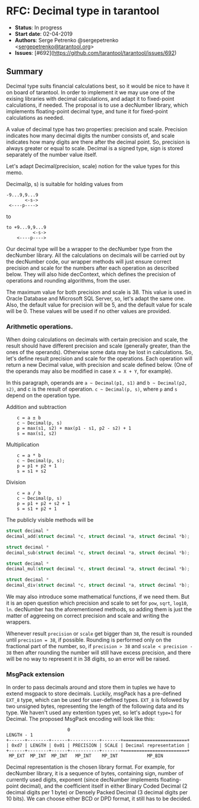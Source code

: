 # RFC: Decimal type in tarantool

* **Status**: In progress
* **Start date**: 02-04-2019
* **Authors**: Serge Petrenko @sergepetrenko \<sergepetrenko@tarantool.org\>
* **Issues**: \[#692\](https://github.com/tarantool/tarantool/issues/692)

## Summary

Decimal type suits financial calculations best, so it would be nice to have it
on board of tarantool.
In order to implement it we may use one of the exising libraries with decimal
calculations, and adapt it to fixed-point calculations, if needed.
The proposal is to use a decNumber library, which implements floating-point
decimal type, and tune it for fixed-point calculations as needed.

A value of decimal type has two properties: precision and scale.
Precision indicates how many decimal digits the number consists of, and scale
indicates how many digits are there after the decimal point. So, precision is
always greater or equal to scale.
Decimal is a signed type, sign is stored separately of the number value itself.

Let's adapt Decimal(precision, scale) notion for the value types for this memo.

Decimal(p, s) is suitable for holding values from
```
-9...9,9...9
       <-s->
 <----p---->
```
to
```
to +9...9,9...9
          <-s->
    <----p---->
```
Our decimal type will be a wrapper to the decNumber type from the decNumber
library. All the calculations on decimals will be carried out by the decNumber
code, our wrapper methods will just ensure correct precision and scale for the
numbers after each operation as described below. They will also hide decContext,
which defines the precision of operations and rounding algorithms, from the user.

The maximum value for both precision and scale is 38.
This value is used in Oracle Database and Microsoft SQL Server, so, let's adapt
the same one.
Also, the default value for precision will be 5, and the default value for scale
will be 0. These values will be used if no other values are provided.

### Arithmetic operations.

When doing calculations on decimals with certain precision and scale, the result
should have different precision and scale (generally greater, than the ones of
the operands). Otherwise some data may be lost in calculations. So, let's define
result precision and scale for the operations. Each operation will return a new
Decimal value, with precision and scale defined below.
(One of the operands may also be modified in case `X = X + Y`, for example).

In this paragraph, operands are `a ~ Decimal(p1, s1)` and `b ~ Decimal(p2, s2)`,
and c is the result of operation. `c ~ Decimal(p, s)`, where `p` and `s` depend on the
operation type.

Addition and subtraction
```
	c = a ± b
	c ~ Decimal(p, s)
	p = max(s1, s2) + max(p1 - s1, p2 - s2) + 1
	s = max(s1, s2)
```
Multiplication
```
	c = a * b
	c ~ Decimal(p, s);
	p = p1 + p2 + 1
	s = s1 + s2
```
Division
```
	c = a / b
	c ~ Decimal(p, s)
	p = p1 + p2 + s2 + 1
	s = s1 + p2 + 1
```
The publicly visible methods will be
```c
struct decimal *
decimal_add(struct decimal *c, struct decimal *a, struct decimal *b);

struct decimal *
decimal_sub(struct decimal *c, struct decimal *a, struct decimal *b);

struct decimal *
decimal_mul(struct decimal *c, struct decimal *a, struct decimal *b);

struct decimal *
decimal_div(struct decimal *c, struct decimal *a, struct decimal *b);
```

We may also introduce some mathematical functions, if we need them.
But it is an open question which precision and scale to set for `pow`, `sqrt`,
`log10`, `ln`.
decNumber has the aforementioned methods, so adding them is just the matter of
aggreeing on correct precision and scale and writing the wrappers.


Whenever result `precision` or `scale` get bigger than `38`, the result is
rounded until `precision = 38`, if possible. Rounding is performed only on the
fractional part of the number, so, if `precision > 38` and `scale < precision - 38`
then after rounding the number will still have excess precision, and there will
be no way to represent it in 38 digits, so an error will be raised.

### MsgPack extension

In order to pass decimals around and store them in tuples we have to extend
msgpack to store decimals.
Luckily, msgPack has a pre-defined `EXT_8` type, which can be used for
user-defined types. `EXT_8` is followed by two unsigned bytes, representing the
length of the following data and its type.
We haven't used any extention types yet, so let's adopt `type=1` for Decimal.
The proposed MsgPack encoding will look like this:
```
                       0                                            LENGTH - 1
+------+--------+------+-----------+-------+========================+
| 0xd7 | LENGTH | 0x01 | PRECISION | SCALE | Decimal representation |
+------+--------+------+-----------+-------+========================+
 MP_EXT  MP_INT  MP_INT   MP_INT    MP_INT           MP_BIN
```
Decimal representation is the chosen library format. For example, for decNumber
library, it is a sequence of bytes, containing sign, number of currently used
digits, exponent (since decNumber implements floating-point decimal), and the
coefficient itself in either Binary Coded Decimal (2 decimal digits per 1 byte)
or Densely Packed Decimal (3 decimal digits per 10 bits).
We can choose either BCD or DPD format, it still has to be decided.
